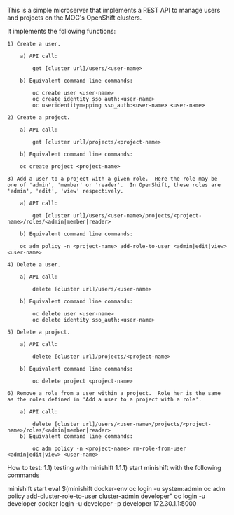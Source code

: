 This is a simple microserver that implements a REST API to manage users and projects on the MOC's
OpenShift clusters.

It implements the following functions:

    1) Create a user.

        a) API call:

            get [cluster url]/users/<user-name>

        b) Equivalent command line commands:

            oc create user <user-name>
            oc create identity sso_auth:<user-name>
            oc useridentitymapping sso_auth:<user-name> <user-name>
    
    2) Create a project.

        a) API call:

            get [cluster url]/projects/<project-name>

        b) Equivalent command line commands:

        oc create project <project-name>

    3) Add a user to a project with a given role.  Here the role may be one of 'admin', 'member' or 'reader'.  In OpenShift, these roles are 'admin', 'edit', 'view' respectively.

        a) API call:

            get [cluster url]/users/<user-name>/projects/<project-name>/roles/<admin|member|reader>

        b) Equivalent command line commands:

        oc adm policy -n <project-name> add-role-to-user <admin|edit|view> <user-name>

    4) Delete a user.

        a) API call:

            delete [cluster url]/users/<user-name>

        b) Equivalent command line commands:

            oc delete user <user-name>
            oc delete identity sso_auth:<user-name>

    5) Delete a project.

        a) API call:
    
            delete [cluster url]/projects/<project-name>

        b) Equivalent command line commands:

            oc delete project <project-name>

    6) Remove a role from a user within a project.  Role her is the same as the roles defined in 'Add a user to a project with a role'.

        a) API call:
        
            delete [cluster url]/users/<user-name>/projects/<project-name>/roles/<admin|member|reader>   
        b) Equivalent command line commands:
    
            oc adm policy -n <project-name> rm-role-from-user <admin|edit|view> <user-name>

How to test:
    1.1) testing with minishift
    1.1.1) start minishift with the following commands

minishift start
eval $(minishift docker-env
oc login -u system:admin
oc adm policy add-cluster-role-to-user cluster-admin developer"
oc login -u developer
docker login -u developer -p developer 172.30.1.1:5000